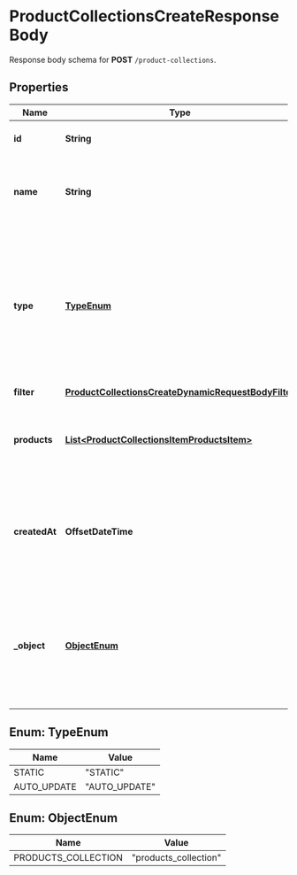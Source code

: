 

# ProductCollectionsCreateResponseBody

Response body schema for **POST** `/product-collections`.

## Properties

| Name | Type | Description | Notes |
|------------ | ------------- | ------------- | -------------|
|**id** | **String** | Product collection ID. |  |
|**name** | **String** | Unique user-defined product collection name. |  |
|**type** | [**TypeEnum**](#TypeEnum) | Describes whether the product collection is dynamic (products come in and leave based on set criteria) or static (manually selected products). |  |
|**filter** | [**ProductCollectionsCreateDynamicRequestBodyFilter**](ProductCollectionsCreateDynamicRequestBodyFilter.md) |  |  [optional] |
|**products** | [**List&lt;ProductCollectionsItemProductsItem&gt;**](ProductCollectionsItemProductsItem.md) | Defines a set of products for a &#x60;STATIC&#x60; product collection type. |  [optional] |
|**createdAt** | **OffsetDateTime** | Timestamp representing the date and time when the product collection was created in ISO 8601 format. |  |
|**_object** | [**ObjectEnum**](#ObjectEnum) | The type of object represented by JSON. This object stores information about the static product collection. |  |



## Enum: TypeEnum

| Name | Value |
|---- | -----|
| STATIC | &quot;STATIC&quot; |
| AUTO_UPDATE | &quot;AUTO_UPDATE&quot; |



## Enum: ObjectEnum

| Name | Value |
|---- | -----|
| PRODUCTS_COLLECTION | &quot;products_collection&quot; |



